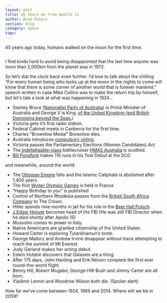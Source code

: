 ```yaml
---
layout: post
title: 45 Years on from Apollo 11
author: Brad Peters
section: blog
category: space
tags: 
---
```


45 years ago today, humans walked on the moon for the first time.

<div class="blog-image-right-landscape">
  <img src="https://upload.wikimedia.org/wikipedia/commons/thumb/2/27/Apollo_11_insignia.png/238px-Apollo_11_insignia.png" alt="" />
</div>

I find kinda hard to avoid being disappointed that the last time anyone was more than 2,000km from the planet was in 1972.

So let’s dial the clock back even further. I’d love to talk about the chilling “For every human being who looks up at the moon in the nights to come will know that there is some corner of another world that is forever mankind.” speech written in case Mike Collins was to make the return trip by himself, but let's tale a look at what was happening in 1924...
<ul>
	<li>Stanley Bruce (<a href="http://en.wikipedia.org/wiki/Nationalist_Party_of_Australia" target="_blank">Nationalist Party of Australia</a>) is Prime Minister of Australia and George V is King. <a href="http://en.wikipedia.org/wiki/Royal_Style_and_Titles_Act" target="_blank">of the United Kingdom (and British Dominions beyond the Seas.</a>)</li>
	<li>Victoria gets it’s first radio station.</li>
	<li>Federal Cabinet meets in Canberra for the first time.</li>
	<li>Charles "Brownlow Medal" Brownlow dies.</li>
	<li>Australia introduces <a href="http://en.wikipedia.org/wiki/Commonwealth_Electoral_Act_1918#1924_amendment" target="_blank">compulsory voting</a>.</li>
	<li>Victoria passes the Parliamentary Elections (Women Candidates) Act</li>
	<li>The<a href="http://en.wikipedia.org/wiki/Indefatigable-class_battlecruiser" target="_blank"> Indefatigable-class</a> battlecruiser <a href="http://en.wikipedia.org/wiki/HMAS_Australia_(1911)" target="_blank">HMAS Australia</a> is scuttled.</li>
	<li><a href="http://en.wikipedia.org/wiki/Bill_Ponsford" target="_blank">Bill Ponsford</a> makes 110 runs in his Test Debut at the SCG</li>
</ul>
and meanwhile, around the world:
<ul>
	<li>The <a href="http://en.wikipedia.org/wiki/Defeat_and_dissolution_of_the_Ottoman_Empire" target="_blank">Ottoman Empire</a> falls and the Islamic Caliphate is abolished after 1,400 years.</li>
	<li>The first <a href="http://en.wikipedia.org/wiki/Winter_Olympic_Games" target="_blank">Winter Olympic Games</a> is held in France</li>
	<li>“Happy Birthday to you” is published</li>
	<li>Control of Northern Rhodesia passes from the <a href="http://en.wikipedia.org/wiki/British_South_Africa_Company" target="_blank">British South Africa Company</a> to The Crown.</li>
	<li>Hitler spends nine months in jail for his role in the <a href="http://en.wikipedia.org/wiki/Beer_Hall_Putsch" target="_blank">Beer Hall Putsch</a>.</li>
	<li><a href="http://en.wikipedia.org/wiki/J._Edgar_Hoover" target="_blank">J Edgar Hoover</a> becomes head of the FBI (He was still FBI Director when he died shortly after Apollo 15)</li>
	<li>Mussolini comes to power in Italy.</li>
	<li>Native Americans are granted citizenship of the United States.</li>
	<li>Howard Carter is exploring Tutankhamun’s tomb.</li>
	<li>George Mallory and Andrew Irvine disappear without trace attempting to reach the summit of Mt Everest.</li>
	<li>Judy Garland makes her acting debut.</li>
	<li>Edwin Hubble discovers that Galaxies are a thing.</li>
	<li>After 175 days, John Harding and Erik Nelson complete the first ever round-the-world flight.</li>
	<li>Benny Hill, Robert Mugabe, George HW Bush and Jimmy Carter are all born.</li>
	<li>Vladimir Lennin and Woodrow Wilson both die. (Spoiler alert)</li>
</ul>
How far we've come between 1924, 1969 and 2014. Where will we be in 2059?